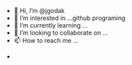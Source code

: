 - 👋 Hi, I’m @jgodak
- 👀 I’m interested in ...github programing
- 🌱 I’m currently learning ...
- 💞️ I’m looking to collaborate on ...
- 📫 How to reach me ...

<!---
jgodak/jgodak is a ✨ special ✨ repository because its `README.md` (this file) appears on your GitHub profile.
You can click the Preview link to take a look at your changes.
--->
- 
